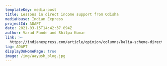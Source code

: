 ```yaml
---
templateKey: media-post
title: Lessons in direct income support from Odisha
mediaHouse: Indian Express
projectId: ADAPT
date: 2021-03-15T14:42:37.094Z
author: Varad Pande and Shilpa Kumar
link: >-
  https://indianexpress.com/article/opinion/columns/kalia-scheme-direct-income-support-odisha-welfare-7228320/
tag: ADAPT
displayOnHomePage: true
image: /img/aayush_blog.jpg
---
```


